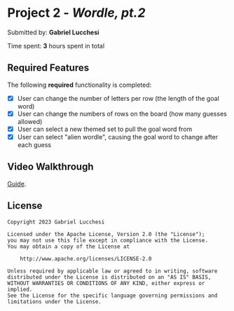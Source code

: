 # Project 2 - *Wordle, pt.2*

Submitted by: **Gabriel Lucchesi**

Time spent: **3** hours spent in total

## Required Features

The following **required** functionality is completed:

- [X] User can change the number of letters per row (the length of the goal word)
- [X] User can change the numbers of rows on the board (how many guesses allowed)
- [X] User can select a new themed set to pull the goal word from
- [X] User can select "alien wordle", causing the goal word to change after each guess

## Video Walkthrough

[Guide](https://www.loom.com/share/1d4c6bd0e4e64ab39a18c8325d312fc3?sid=3b5c9e20-30f1-4ad7-be81-20eebbf403a6).

## License

    Copyright 2023 Gabriel Lucchesi

    Licensed under the Apache License, Version 2.0 (the "License");
    you may not use this file except in compliance with the License.
    You may obtain a copy of the License at

        http://www.apache.org/licenses/LICENSE-2.0

    Unless required by applicable law or agreed to in writing, software
    distributed under the License is distributed on an "AS IS" BASIS,
    WITHOUT WARRANTIES OR CONDITIONS OF ANY KIND, either express or implied.
    See the License for the specific language governing permissions and
    limitations under the License.
